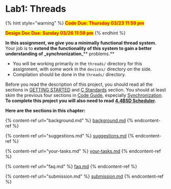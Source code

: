 # Lab1: Threads

{% hint style="warning" %}
<mark style="color:red;">**Code Due: Thursday 03/23 11:59 pm**</mark>

<mark style="color:red;">**Design Doc Due: Sunday 03/26 11:59 pm**</mark>
{% endhint %}

**In this assignment, we give you a minimally functional thread system.** Your job is to **extend the functionality of this system to gain a better understanding of \_synchronization**\_\*\* problems.\*\*

* You will be working primarily in the `threads/` directory for this assignment, with some work in the `devices/` directory on the side.
* Compilation should be done in the `threads/` directory.

Before you read the description of this project, you should read all the sections in [GETTING STARTED](broken-reference/) and [C Standards](../../appendix/coding-standards.md) section. You should at least skim the previous four sections in [Code Guide](../../appendix/reference-guide/), especially [Synchronization](../../appendix/reference-guide/synchronization.md). **To complete this project you will also need to read** [**4.4BSD Scheduler**](../../appendix/4.4bsd-scheduler.md)**.**

**Here are the sections in this chapter:**

{% content-ref url="background.md" %}
[background.md](background.md)
{% endcontent-ref %}

{% content-ref url="suggestions.md" %}
[suggestions.md](suggestions.md)
{% endcontent-ref %}

{% content-ref url="your-tasks.md" %}
[your-tasks.md](your-tasks.md)
{% endcontent-ref %}

{% content-ref url="faq.md" %}
[faq.md](faq.md)
{% endcontent-ref %}

{% content-ref url="submission.md" %}
[submission.md](submission.md)
{% endcontent-ref %}
